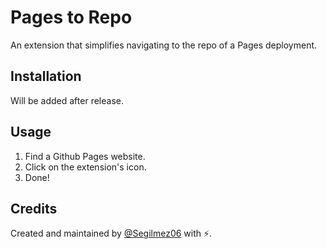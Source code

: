 # Pages to Repo
An extension that simplifies navigating to the repo of a Pages deployment.

## Installation
Will be added after release.

## Usage
1. Find a Github Pages website.
2. Click on the extension's icon.
3. Done!

## Credits
Created and maintained by [@Segilmez06](https://github.com/Segilmez06) with ⚡.